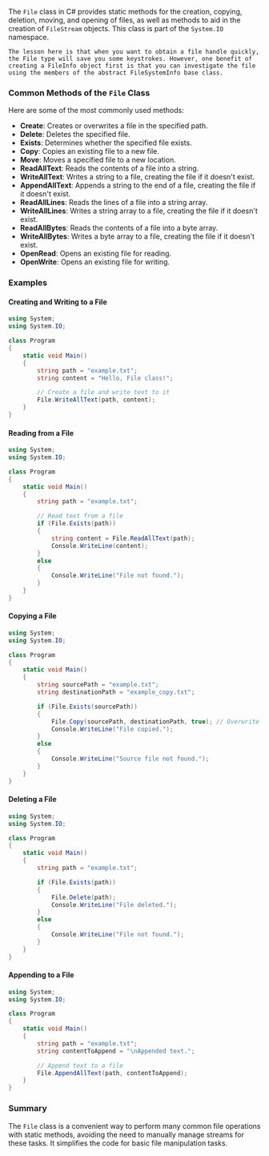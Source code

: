 The `File` class in C# provides static methods for the creation, copying, deletion, moving, and opening of files, as well as methods to aid in the creation of `FileStream` objects. This class is part of the `System.IO` namespace.
```ad-important
The lesson here is that when you want to obtain a file handle quickly, the File type will save you some keystrokes. However, one benefit of creating a FileInfo object first is that you can investigate the file using the members of the abstract FileSystemInfo base class.
```
### Common Methods of the `File` Class

Here are some of the most commonly used methods:

- **Create**: Creates or overwrites a file in the specified path.
- **Delete**: Deletes the specified file.
- **Exists**: Determines whether the specified file exists.
- **Copy**: Copies an existing file to a new file.
- **Move**: Moves a specified file to a new location.
- **ReadAllText**: Reads the contents of a file into a string.
- **WriteAllText**: Writes a string to a file, creating the file if it doesn't exist.
- **AppendAllText**: Appends a string to the end of a file, creating the file if it doesn't exist.
- **ReadAllLines**: Reads the lines of a file into a string array.
- **WriteAllLines**: Writes a string array to a file, creating the file if it doesn't exist.
- **ReadAllBytes**: Reads the contents of a file into a byte array.
- **WriteAllBytes**: Writes a byte array to a file, creating the file if it doesn't exist.
- **OpenRead**: Opens an existing file for reading.
- **OpenWrite**: Opens an existing file for writing.

### Examples

#### Creating and Writing to a File

```csharp
using System;
using System.IO;

class Program
{
    static void Main()
    {
        string path = "example.txt";
        string content = "Hello, File class!";

        // Create a file and write text to it
        File.WriteAllText(path, content);
    }
}
```

#### Reading from a File

```csharp
using System;
using System.IO;

class Program
{
    static void Main()
    {
        string path = "example.txt";

        // Read text from a file
        if (File.Exists(path))
        {
            string content = File.ReadAllText(path);
            Console.WriteLine(content);
        }
        else
        {
            Console.WriteLine("File not found.");
        }
    }
}
```

#### Copying a File

```csharp
using System;
using System.IO;

class Program
{
    static void Main()
    {
        string sourcePath = "example.txt";
        string destinationPath = "example_copy.txt";

        if (File.Exists(sourcePath))
        {
            File.Copy(sourcePath, destinationPath, true); // Overwrite if the destination file exists
            Console.WriteLine("File copied.");
        }
        else
        {
            Console.WriteLine("Source file not found.");
        }
    }
}
```

#### Deleting a File

```csharp
using System;
using System.IO;

class Program
{
    static void Main()
    {
        string path = "example.txt";

        if (File.Exists(path))
        {
            File.Delete(path);
            Console.WriteLine("File deleted.");
        }
        else
        {
            Console.WriteLine("File not found.");
        }
    }
}
```

#### Appending to a File

```csharp
using System;
using System.IO;

class Program
{
    static void Main()
    {
        string path = "example.txt";
        string contentToAppend = "\nAppended text.";

        // Append text to a file
        File.AppendAllText(path, contentToAppend);
    }
}
```

### Summary

The `File` class is a convenient way to perform many common file operations with static methods, avoiding the need to manually manage streams for these tasks. It simplifies the code for basic file manipulation tasks.